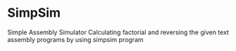 # SimpSim
Simple Assembly Simulator
Calculating factorial and reversing the given text assembly programs by using simpsim program
